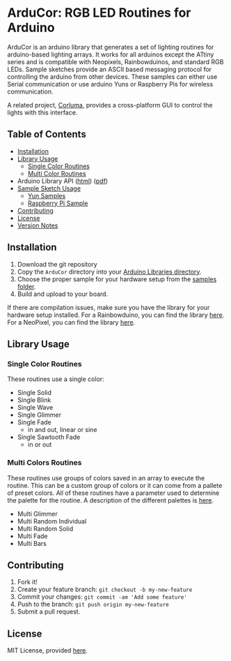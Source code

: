 
# ArduCor: RGB LED Routines for Arduino

ArduCor is an arduino library that generates a set of lighting routines for arduino-based lighting arrays. It works for all arduinos except the ATtiny series and is compatible with Neopixels, Rainbowduinos, and standard RGB LEDs. Sample sketches provide an ASCII based messaging protocol for controlling the arduino from other devices. These samples can either use Serial communication or use arduino Yuns or Raspberry Pis for wireless communication.

A related project, [Corluma](https://github.com/timsee/Corluma), provides a cross-platform GUI to control the lights with this interface.

## <a name="toc"></a>Table of Contents

* [Installation](#installation)
* [Library Usage](#library-usage)
    * [Single Color Routines](#single-routines)
    * [Multi Color Routines](#multi-routines)
* Arduino Library API ([html](https://timsee.github.io/ArduCor/ArduCor/html/a00021.html)) ([pdf](https://github.com/timsee/ArduCor/blob/master/docs/ArduCor-API.pdf))
* [Sample Sketch Usage](samples)
    * [Yun Samples](samples/yun)
    * [Raspberry Pi Sample](samples/pi)
* [Contributing](#contributing)
* [License](#license)
* [Version Notes](CHANGELOG.md)

## <a name="installation"></a>Installation

1. Download the git repository
2. Copy the `ArduCor` directory into your [Arduino Libraries directory](https://www.arduino.cc/en/Hacking/Libraries).
3. Choose the proper sample for your hardware setup from the [samples folder](samples).
4. Build and upload to your board.


If there are compilation issues, make sure you have the library for your hardware setup installed. For a Rainbowduino, you can find the library [here](http://www.seeedstudio.com/wiki/Rainbowduino_v3.0). For a NeoPixel, you can find the library [here](https://github.com/adafruit/Adafruit_NeoPixel).


## <a name="library-usage"></a>Library Usage

### <a name="single-routines"></a>Single Color Routines

These routines use a single color:

* Single Solid
* Single Blink
* Single Wave
* Single Glimmer
* Single Fade
    * in and out, linear or sine
* Single Sawtooth Fade
    * in or out

### <a name="multi-routines"></a>Multi Colors Routines

These routines use groups of colors saved in an array to execute the routine. This can be a custom group of colors or it can come from a pallete of preset colors. All of these routines have a parameter used to determine the palette for the routine. A description of the different palettes is [here](https://timsee.github.io/ArduCor/ArduCor/html/a00008.html).

* Multi Glimmer
* Multi Random Individual
* Multi Random Solid
* Multi Fade
* Multi Bars

## <a name="contributing"></a>Contributing

1. Fork it!
2. Create your feature branch: `git checkout -b my-new-feature`
3. Commit your changes: `git commit -am 'Add some feature'`
4. Push to the branch: `git push origin my-new-feature`
5. Submit a pull request.


## <a name="license"></a>License

MIT License, provided [here](LICENSE).
